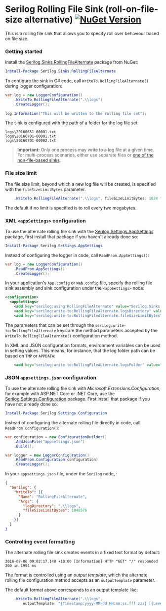 # Serilog Rolling File Sink (roll-on-file-size alternative) [![NuGet Version](http://img.shields.io/nuget/v/Serilog.Sinks.RollingFileAlternate.svg?style=flat)](https://www.nuget.org/packages/Serilog.Sinks.RollingFileAlternate/)

This is a rolling file sink that allows you to specify roll over behaviour based on file size.

### Getting started

Install the [Serilog.Sinks.RollingFileAlternate](https://nuget.org/packages/serilog.sinks.rollingfilealternate) package from NuGet:

```powershell
Install-Package Serilog.Sinks.RollingFileAlternate
```

To configure the sink in C# code, call `WriteTo.RollingFileAlternate()` during logger configuration:

```csharp
var log = new LoggerConfiguration()
    .WriteTo.RollingFileAlternate(".\\logs")
    .CreateLogger();
    
log.Information("This will be written to the rolling file set");
```

The sink is configured with the path of a folder for the log file set:

```
logs\20160631-00001.txt
logs\20160701-00001.txt
logs\20160701-00002.txt
```

> **Important:** Only one process may write to a log file at a given time. For multi-process scenarios, either use separate files or [one of the non-file-based sinks](https://github.com/serilog/serilog/wiki/Provided-Sinks).

### File size limit

The file size limit, beyond which a new log file will be created, is specified with the `fileSizeLimitBytes` parameter.

```csharp
    .WriteTo.RollingFileAlternate(".\\logs", fileSizeLimitBytes: 1024 * 1024)
```

The default if no limit is specified is to roll every two megabytes.

### XML `<appSettings>` configuration

To use the alternate rolling file sink with the [Serilog.Settings.AppSettings](https://github.com/serilog/serilog-settings-appsettings) package, first install that package if you haven't already done so:

```powershell
Install-Package Serilog.Settings.AppSettings
```

Instead of configuring the logger in code, call `ReadFrom.AppSettings()`:

```csharp
var log = new LoggerConfiguration()
    .ReadFrom.AppSettings()
    .CreateLogger();
```

In your application's `App.config` or `Web.config` file, specify the rolling file sink assembly and sink configuration under the `<appSettings>` node:

```xml
<configuration>
  <appSettings>
    <add key="serilog:using:RollingFileAlternate" value="Serilog.Sinks.RollingFileAlternate" />
    <add key="serilog:write-to:RollingFileAlternate.logsDirectory" value=".\logs" />
    <add key="serilog:write-to:RollingFileAlternate.fileSizeLimitBytes" value="1048576" />
```

The parameters that can be set through the `serilog:write-to:RollingFileAlternate` keys are the method parameters accepted by the `WriteTo.RollingFileAlternate()` configuration method.

In XML and JSON configuration formats, environment variables can be used in setting values. This means, for instance, that the log folder path can be based on `TMP` or `APPDATA`:

```xml
    <add key="serilog:write-to:RollingFileALternate.logsFolder" value="%APPDATA%\MyApp\logs" />
```

### JSON `appsettings.json` configuration

To use the alternate rolling file sink with _Microsoft.Extensions.Configuration_, for example with ASP.NET Core or .NET Core, use the [Serilog.Settings.Configuration](https://github.com/serilog/serilog-settings-configuration) package. First install that package if you have not already done so:

```powershell
Install-Package Serilog.Settings.Configuration
```

Instead of configuring the alternate rolling file directly in code, call `ReadFrom.Configuration()`:

```csharp
var configuration = new ConfigurationBuilder()
    .AddJsonFile("appsettings.json")
    .Build();

var logger = new LoggerConfiguration()
    .ReadFrom.Configuration(configuration)
    .CreateLogger();
```

In your `appsettings.json` file, under the `Serilog` node, :

```json
{
  "Serilog": {
    "WriteTo": [{
      "Name": "RollingFileAlternate",
      "Args": {
        "logDirectory": ".\\logs",
        "fileSizeLimitBytes": 1048576
      }
    }]
  }
}
```

### Controlling event formatting

The alternate rolling file sink creates events in a fixed text format by default:

```
2016-07-06 09:02:17.148 +10:00 [Information] HTTP "GET" "/" responded 200 in 1994 ms
```

The format is controlled using an _output template_, which the alternate rolling file configuration method accepts as an `outputTemplate` parameter.

The default format above corresponds to an output template like:

```csharp
    .WriteTo.RollingFileAlternate(".\\logs",
        outputTemplate: "{Timestamp:yyyy-MM-dd HH:mm:ss.fff zzz} [{Level}] {Message}{NewLine}{Exception}")
```

